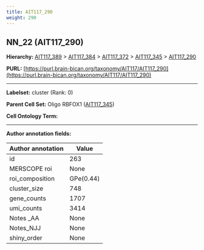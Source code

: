 ```yaml
---
title: AIT117_290
weight: 290
---
```

## NN_22 (AIT117_290)
<b>Hierarchy: </b>
[AIT117_389](../AIT117_389) >
[AIT117_384](../AIT117_384) >
[AIT117_372](../AIT117_372) >
[AIT117_345](../AIT117_345) >
[AIT117_290](../AIT117_290)

**PURL:** [https://purl.brain-bican.org/taxonomy/AIT117/AIT117_290](https://purl.brain-bican.org/taxonomy/AIT117/AIT117_290)

---


**Labelset:** cluster (Rank: 0)

**Parent Cell Set:** Oligo RBFOX1 ([AIT117_345](../AIT117_345))



**Cell Ontology Term:** 

[MARKER GENES.]: #


---

[TRANSFERRED ANNOTATIONS.]: #


[AUTHOR ANNOTATION FIELDS.]: #


**Author annotation fields:**

| Author annotation | Value |
|-------------------|-------|
|id|263|
|MERSCOPE roi|None|
|roi_composition|GPe(0.44) | GPi(0.31) | CaB(0.08) | NAC(0.06)|
|cluster_size|748|
|gene_counts|1707|
|umi_counts|3414|
|Notes _AA|None|
|Notes_NJJ|None|
|shiny_order|None|

